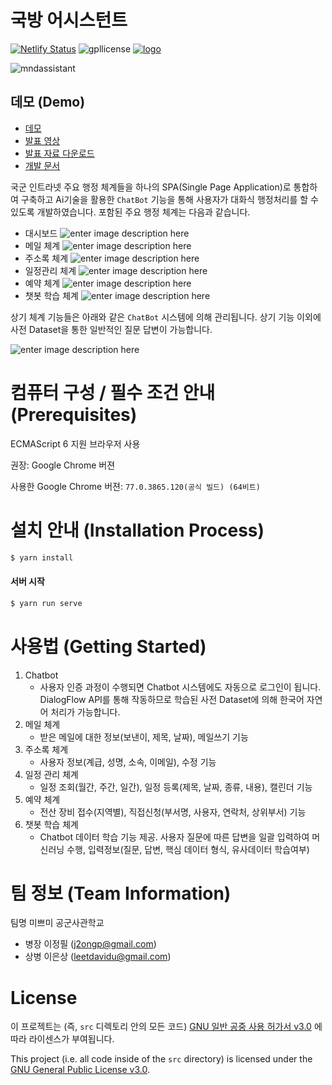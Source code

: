 

# 국방 어시스턴트
[![Netlify Status](https://api.netlify.com/api/v1/badges/be6cda7a-597c-46a7-9963-48ccd75bde65/deploy-status)](https://app.netlify.com/sites/mnd-assistant/deploys) ![gpllicense](https://img.shields.io/badge/license-GPLv3-green.svg) [![logo](https://img.shields.io/badge/logo-Mnd-blue.svg)](http://www.mnd.go.kr/mbshome/mbs/mnd/subview.jsp?id=mnd_060202000000)

![mndassistant](https://raw.githubusercontent.com/osam2019/web_mnd_assistant_team/master/public/mnd_logo.png)

## 데모 (Demo)
- [데모](https://mnd-assistant.netlify.com/)
- [발표 영상](https://youtu.be/Yh3d5xtsPMc)
- [발표 자료 다운로드](https://github.com/osam2019/web_mnd_assistant_team/raw/master/%EA%B5%AD%EB%B0%A9%20%EC%96%B4%EC%8B%9C%EC%8A%A4%ED%84%B4%ED%8A%B8(%ED%8C%80%EB%AA%85%20%EB%AF%B8%EC%81%98%EB%AF%B8)%20%EC%9D%B4%EC%A0%95%ED%95%84%2C%20%EC%9D%B4%EC%9D%80%EC%83%81.pptx)
- [개발 문서](https://github.com/osam2019/web_mnd_assistant_team/blob/master/%EA%B5%AD%EB%B0%A9%20%EC%96%B4%EC%8B%9C%EC%8A%A4%ED%84%B4%ED%8A%B8(%ED%8C%80%EB%AA%85%20%EB%AF%B8%EC%81%98%EB%AF%B8)%20%EC%9D%B4%EC%A0%95%ED%95%84%2C%EC%9D%B4%EC%9D%80%EC%83%81-Dev%20doc(%EA%B0%95%EC%82%AC%ED%99%95%EC%9D%B8%EC%9A%A9).pdf)

국군 인트라넷 주요 행정 체계들을 하나의 SPA(Single Page Application)로 통합하여 구축하고 Ai기술을 활용한 `ChatBot` 기능을 통해 사용자가 대화식 행정처리를 할 수 있도록 개발하였습니다.
포함된 주요 행정 체계는 다음과 같습니다.

- 대시보드
![enter image description here](https://raw.githubusercontent.com/osam2019/web_mnd_assistant_team/master/public/readme/dashboard.png)
- 메일 체계
![enter image description here](https://raw.githubusercontent.com/osam2019/web_mnd_assistant_team/master/public/readme/email.png)
- 주소록 체계
![enter image description here](https://raw.githubusercontent.com/osam2019/web_mnd_assistant_team/master/public/readme/contacts.png)
- 일정관리 체계
![enter image description here](https://raw.githubusercontent.com/osam2019/web_mnd_assistant_team/master/public/readme/calendar.PNG)
- 예약 체계
![enter image description here](https://raw.githubusercontent.com/osam2019/web_mnd_assistant_team/master/public/readme/reservation.png)
- 챗봇 학습 체계
![enter image description here](https://raw.githubusercontent.com/osam2019/web_mnd_assistant_team/master/public/readme/teachai.png)

상기 체계 기능들은 아래와 같은 `ChatBot` 시스템에 의해 관리됩니다.
상기 기능 이외에 사전 Dataset을 통한 일반적인 질문 답변이 가능합니다.

![enter image description here](https://raw.githubusercontent.com/osam2019/web_mnd_assistant_team/master/public/readme/chat1.png)

# 컴퓨터 구성 / 필수 조건 안내 (Prerequisites)
ECMAScript 6 지원 브라우저 사용

권장: Google Chrome 버젼

사용한 Google Chrome 버젼: `77.0.3865.120(공식 빌드) (64비트)`

# 설치 안내 (Installation Process)
```bash
$ yarn install
```

#### 서버 시작
```bash
$ yarn run serve
```

# 사용법 (Getting Started)

 1. Chatbot
    - 사용자 인증 과정이 수행되면 Chatbot 시스템에도 자동으로 로그인이 됩니다. DialogFlow API를 통해 작동하므로 학습된 사전 Dataset에 의해 한국어 자연어 처리가 가능합니다.
 2. 메일 체계
	 - 받은 메일에 대한 정보(보낸이, 제목, 날짜), 메일쓰기 기능
 3. 주소록 체계
	 - 사용자 정보(계급, 성명, 소속, 이메일), 수정 기능
 4. 일정 관리 체계
	 - 일정 조회(월간, 주간, 일간), 일정 등록(제목, 날짜, 종류, 내용), 캘린더 기능
 5. 예약 체계
	 - 전산 장비 접수(지역별), 직접신청(부서명, 사용자, 연락처, 상위부서) 기능
 6. 챗봇 학습 체계
	 - Chatbot 데이터 학습 기능 제공. 사용자 질문에 따른 답변을 일괄 입력하여 머신러닝 수행, 입력정보(질문, 답변, 핵심 데이터 형식, 유사데이터 학습여부)

# 팀 정보 (Team Information)

팀명 미쁘미
공군사관학교
* 병장 이정필 (j2ongp@gmail.com)
* 상병 이은상 (leetdavidu@gmail.com)


# License
이 프로젝트는 (즉, `src` 디렉토리 안의 모든 코드) [GNU 일반 공중 사용 허가서 v3.0](https://www.gnu.org/licenses/gpl-3.0.en.html) 에 따라 라이센스가 부여됩니다.

This project (i.e. all code inside of the `src` directory) is licensed under the
[GNU General Public License v3.0](https://www.gnu.org/licenses/gpl-3.0.en.html).
